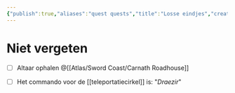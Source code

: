 ```yaml
---
{"publish":true,"aliases":"quest quests","title":"Losse eindjes","created":"2025-07-22","modified":"2025-07-28T17:32:38.420+02:00","published":"2025-07-22","cssclasses":""}
---
```


# Niet vergeten
- [ ] Altaar ophalen @[[Atlas/Sword Coast/Carnath Roadhouse]]
- [ ] Het commando voor de [[teleportatiecirkel]] is: "*Draezir*"


